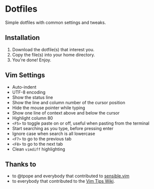 # Dotfiles
Simple dotfiles with common settings and tweaks.

## Installation
1. Download the dotfile(s) that interest you.
1. Copy the file(s) into your home directory.
1. You're done! Enjoy.

## Vim Settings
* Auto-indent
* UTF-8 encoding
* Show the status line
* Show the line and column number of the cursor position
* Hide the mouse pointer while typing
* Show one line of context above and below the cursor
* Highlight column 80
* `<F5>` to toggle paste on or off, useful when pasting from the terminal
* Start searching as you type, before pressing enter
* Ignore case when search is all lowercase
* `<F7>` to go to the previous tab
* `<F8>` to go to the next tab
* Clean `vimdiff` highlighting

## Thanks to
* to @tpope and everybody that contributed to [sensible.vim](https://github.com/tpope/vim-sensible) 
* to everybody that contributed to the [Vim Tips Wiki](http://vim.wikia.com/wiki/Searching).
